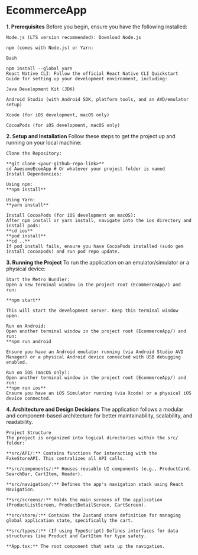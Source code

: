 # EcommerceApp

**1. Prerequisites**
    Before you begin, ensure you have the following installed:

    Node.js (LTS version recommended): Download Node.js

    npm (comes with Node.js) or Yarn:

    Bash

    npm install --global yarn
    React Native CLI: Follow the official React Native CLI Quickstart Guide for setting up your development environment, including:

    Java Development Kit (JDK)

    Android Studio (with Android SDK, platform tools, and an AVD/emulator setup)

    Xcode (for iOS development, macOS only)

    CocoaPods (for iOS development, macOS only)

**2. Setup and Installation**
    Follow these steps to get the project up and running on your local machine:

    Clone the Repository:

    **git clone <your-github-repo-link>**
    cd AwesomeEcomApp # Or whatever your project folder is named
    Install Dependencies:
    
    Using npm:
    **npm install**
    
    Using Yarn:
    **yarn install**
    
    Install CocoaPods (for iOS development on macOS):
    After npm install or yarn install, navigate into the ios directory and install pods:
    **cd ios**
    **pod install**
    **cd ..**
    If pod install fails, ensure you have CocoaPods installed (sudo gem install cocoapods) and run pod repo update.

**3. Running the Project**
    To run the application on an emulator/simulator or a physical device:

    Start the Metro Bundler:
    Open a new terminal window in the project root (EcommerceApp/) and run:

    **npm start**
   
    This will start the development server. Keep this terminal window open.

    Run on Android:
    Open another terminal window in the project root (EcommerceApp/) and run:
    **npm run android
    
    Ensure you have an Android emulator running (via Android Studio AVD Manager) or a physical Android device connected with USB debugging enabled.

    Run on iOS (macOS only):
    Open another terminal window in the project root (EcommerceApp/) and run:
    **npm run ios**
    Ensure you have an iOS Simulator running (via Xcode) or a physical iOS device connected.

**4. Architecture and Design Decisions**
    The application follows a modular and component-based architecture for better maintainability, scalability, and readability.

    Project Structure
    The project is organized into logical directories within the src/ folder:

    **src/API/:** Contains functions for interacting with the FakeStoreAPI. This centralizes all API calls.

    **src/components/:** Houses reusable UI components (e.g., ProductCard, SearchBar, CartItem, Header).

    **src/navigation/:** Defines the app's navigation stack using React Navigation.

    **src/screens/:** Holds the main screens of the application (ProductListScreen, ProductDetailScreen, CartScreen).

    **src/store/:** Contains the Zustand store definition for managing global application state, specifically the cart.

    **src/types/:** (If using TypeScript) Defines interfaces for data structures like Product and CartItem for type safety.

    **App.tsx:** The root component that sets up the navigation.